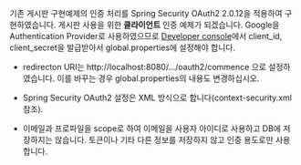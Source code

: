 기존 게시판 구현예제의 인증 처리를 Spring Security OAuth2 2.0.12을 적용하여 구현하였습니다. 게시판 사용을 위한 <b>클라이언트</b> 인증 예제가 되겠습니다. Google을 Authentication Provider로 사용하였으므로 [Developer console](https://console.developers.google.com)에서 client_id, client_secret을 발급받아서 global.properties에 설정해야 합니다.

* redirecton URI는 	http://localhost:8080/.../oauth2/commence 으로 설정하였습니다. 이를 바꾸는 경우 global.properties의 내용도 변경하십시오. 

* Spring Security OAuth2 설정은 XML 방식으로 합니다(context-security.xml 참조).

* 이메일과 프로파일을 scope로 하여 이메일을 사용자 아이디로 사용하고 DB에 저장하지는 않습니다. 토큰이나 기타 다른 정보를 저장하지 않고 인증 용도로만 사용합니다.



 
